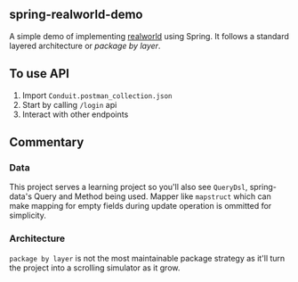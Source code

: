 ## spring-realworld-demo

A simple demo of
implementing [realworld](https://github.com/gothinkster/realworld) using Spring.
It follows a standard layered architecture or _package by layer_.

## To use API

1. Import `Conduit.postman_collection.json`
2. Start by calling `/login` api
3. Interact with other endpoints

## Commentary

### Data

This project serves a learning project so you'll also see `QueryDsl`,
spring-data's Query and Method being used. Mapper like `mapstruct` which can
make mapping for empty fields during update operation is ommitted for
simplicity.

### Architecture

`package by layer` is not the most maintainable package strategy as it'll turn
the project into a scrolling simulator as it grow.